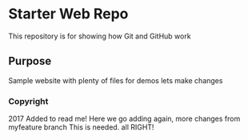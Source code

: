 # Starter Web Repo

This repository is for showing how Git and GitHub work

## Purpose

Sample website with plenty of files for demos
lets make changes

### Copyright
2017
Added to read me!
Here we go adding again, more changes from myfeature branch
This is needed. all RIGHT!
